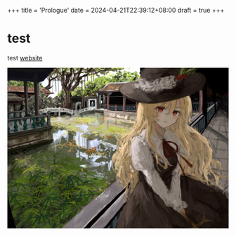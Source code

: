 +++
title = 'Prologue'
date = 2024-04-21T22:39:12+08:00
draft = true
+++
# test
test
[website](https://delisanca.top)

![image](/static/test.jpg)
